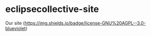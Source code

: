 # eclipsecollective-site
Our site
(https://img.shields.io/badge/license-GNU%20AGPL--3.0-blueviolet)
